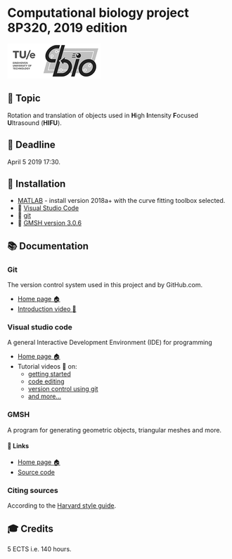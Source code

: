 # Computational biology project 8P320, 2019 edition

![TU/e CBio logo](./Image/Avatar/TUe-CBio-combination.png "TUe CBio logo")

## :newspaper: Topic

Rotation and translation of objects used in **H**igh **I**ntensity **F**ocused **U**ltrasound (**HIFU**).

## :checkered_flag: Deadline

April 5 2019 17:30.

## :dvd: Installation

* [MATLAB](https://nl.mathworks.com/downloads/web_downloads/select_release) - install version 2018a+ with the curve fitting toolbox selected.
* :floppy_disk: [Visual Studio Code](https://code.visualstudio.com/docs/?dv=win64user)
* :floppy_disk: [git](https://git-scm.com/download/win)
* :floppy_disk: [GMSH version 3.0.6](http://gmsh.info/bin/Windows/gmsh-3.0.6-Windows64.zip)

## :books: Documentation

### Git

The version control system used in this project and by GitHub.com.

* [Home page :house:](https://git-scm.com/)
* [Introduction video :movie_camera:](https://www.youtube.com/watch?v=MJUJ4wbFm_A)

### Visual studio code

A general Interactive Development Environment (IDE) for programming

* [Home page :house:](https://code.visualstudio.com/)
* Tutorial videos :movie_camera: on:
  * [getting started](https://code.visualstudio.com/docs/introvideos/basics)
  * [code editing](https://code.visualstudio.com/docs/introvideos/codeediting)
  * [version control using git](https://code.visualstudio.com/docs/introvideos/versioncontrol)
  * [and more...](https://code.visualstudio.com/docs/getstarted/introvideos#VSCode)

### GMSH

A program for generating geometric objects, triangular meshes and more.

#### :link: Links

* [Home page :house:](http://gmsh.info/)
* [Source code](https://gitlab.onelab.info/gmsh/gmsh)


### Citing sources

According to the [Harvard style guide](https://www.swinburne.edu.au/library/referencing/harvard-style-guide/).

## :mortar_board: Credits

5 ECTS i.e. 140 hours.